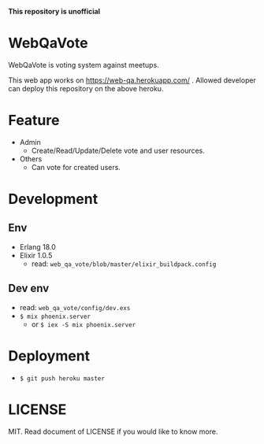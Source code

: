 **This repository is unofficial**

# WebQaVote
WebQaVote is voting system against meetups.

This web app works on https://web-qa.herokuapp.com/ .
Allowed developer can deploy this repository on the above heroku.

# Feature

- Admin
  - Create/Read/Update/Delete vote and user resources.
- Others
  - Can vote for created users.

# Development
## Env
- Erlang 18.0
- Elixir 1.0.5
    - read: `web_qa_vote/blob/master/elixir_buildpack.config`

## Dev env
- read: `web_qa_vote/config/dev.exs`
- `$ mix phoenix.server`
    - or `$ iex -S mix phoenix.server`

# Deployment
- `$ git push heroku master`

# LICENSE
MIT.
Read document of LICENSE if you would like to know more.
